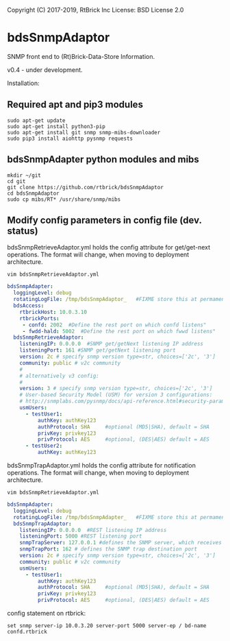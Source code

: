 Copyright (C) 2017-2019, RtBrick Inc
License: BSD License 2.0

# bdsSnmpAdaptor

SNMP front end to (Rt)Brick-Data-Store Information.

v0.4 - under development.

Installation:

## Required apt and pip3 modules
```shell
sudo apt-get update
sudo apt-get install python3-pip
sudo apt-get install git snmp snmp-mibs-downloader
sudo pip3 install aiohttp pysnmp requests
```

## bdsSnmpAdapter python modules and mibs
```shell
mkdir ~/git
cd git
git clone https://github.com/rtbrick/bdsSnmpAdaptor
cd bdsSnmpAdaptor
sudo cp mibs/RT* /usr/share/snmp/mibs
```

## Modify config parameters in config file (dev. status)

bdsSnmpRetrieveAdaptor.yml holds the config attribute for get/get-next
operations. The format will change, when moving to deployment architecture.

```shell
vim bdsSnmpRetrieveAdaptor.yml
```
```yaml
bdsSnmpAdapter:
  loggingLevel: debug
  rotatingLogFile: /tmp/bdsSnmpAdaptor_   #FIXME store this at permament location
  bdsAccess:
    rtbrickHost: 10.0.3.10
    rtbrickPorts:
     - confd: 2002  #Define the rest port on which confd listens"
     - fwdd-hald: 5002  #Define the rest port on which fwwd listens"
  bdsSnmpRetrieveAdaptor:
    listeningIP: 0.0.0.0  #SNMP get/getNext listening IP address
    listeningPort: 161 #SNMP get/getNext listening port
    version: 2c # specify snmp version type=str, choices=['2c', '3']
    community: public # v2c community
    #
    # alternatively v3 config:
    #
    version: 3 # specify snmp version type=str, choices=['2c', '3']
    # User-based Security Model (USM) for version 3 configurations:
    # http://snmplabs.com/pysnmp/docs/api-reference.html#security-parameters
    usmUsers:
      - testUser1:
          authKey: authKey123
          authProtocol: SHA     #optional (MD5|SHA), default = SHA
          privKey: privkey123
          privProtocol: AES     #optional, (DES|AES) default = AES
      - testUser2:
          authKey: authKey123
```

bdsSnmpTrapAdaptor.yml holds the config attribute for notification
operations. The format will change, when moving to deployment architecture.

```shell
vim bdsSnmpRetrieveAdaptor.yml
```
```yaml
bdsSnmpAdapter:
  loggingLevel: debug
  rotatingLogFile: /tmp/bdsSnmpAdapter_   #FIXME store this at permament location
  bdsSnmpTrapAdaptor:
    listeningIP: 0.0.0.0  #REST listening IP address
    listeningPort: 5000 #REST listening port
    snmpTrapServer: 127.0.0.1 #defines the SNMP server, which receives the traps
    snmpTrapPort: 162 # defines the SNMP trap destination port
    version: 2c # specify snmp version type=str, choices=['2c', '3']
    community: public # v2c community
    usmUsers:
      - testUser1:
          authKey: authKey123
          authProtocol: SHA     #optional (MD5|SHA), default = SHA
          privKey: privkey123
          privProtocol: AES     #optional, (DES|AES) default = AES
```
config statement on rtbrick:
```shell
set snmp server-ip 10.0.3.20 server-port 5000 server-ep / bd-name confd.rtbrick
```
